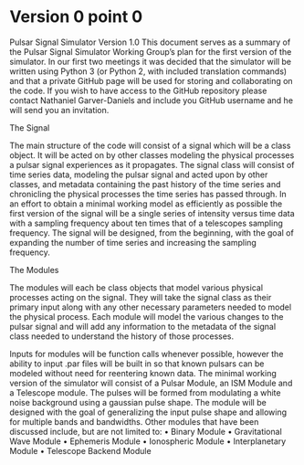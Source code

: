 # Version 0 point 0

Pulsar Signal Simulator Version 1.0
This document serves as a summary of the Pulsar Signal Simulator Working Group’s plan for the first version of the simulator. In our first two meetings it was decided that the simulator will be written using Python 3 (or Python 2, with included translation commands) and that a private GitHub page will be used for storing and collaborating on the code. If you wish to have access to the GitHub repository please contact Nathaniel Garver-Daniels and include you GitHub username and he will send you an invitation.

The Signal

The main structure of the code will consist of a signal which will be a class object. It will be acted on by other classes modeling the physical processes a pulsar signal experiences as it propagates. The signal class will consist of time series data, modeling the pulsar signal and acted upon by other classes, and metadata containing the past history of the time series and chronicling the physical processes the time series has passed through. In an effort to obtain a minimal working model as efficiently as possible the first version of the signal will be a single series of intensity versus time data with a sampling frequency about ten times that of a telescopes sampling frequency. The signal will be designed, from the beginning, with the goal of expanding the number of time series and increasing the sampling frequency.

The Modules

The modules will each be class objects that model various physical processes acting on the signal. They will take the signal class as their primary input along with any other necessary parameters needed to model the physical process. Each module will model the various changes to the pulsar signal and will add any information to the metadata of the signal class needed to understand the history of those processes.

Inputs for modules will be function calls whenever possible, however the ability to input .par files will be built in so that known pulsars can be modeled without need for reentering known data. The minimal working version of the simulator will consist of a Pulsar Module, an ISM Module and a Telescope module. The pulses will be formed from modulating a white noise background using a gaussian pulse shape. The module will be designed with the goal of generalizing the input pulse shape and allowing for multiple bands and bandwidths.
Other modules that have been discussed include, but are not limited to:
• Binary Module
• Gravitational Wave Module
• Ephemeris Module
• Ionospheric Module
• Interplanetary Module
• Telescope Backend Module
